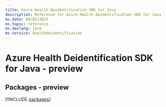 ```yaml
---
title: Azure Health Deidentification SDK for Java
description: Reference for Azure Health Deidentification SDK for Java
ms.date: 09/02/2025
ms.topic: reference
ms.devlang: java
ms.service: healthdeidentification
---
```

# Azure Health Deidentification SDK for Java - preview
## Packages - preview
[!INCLUDE [packages](health-deidentification-index.md)]